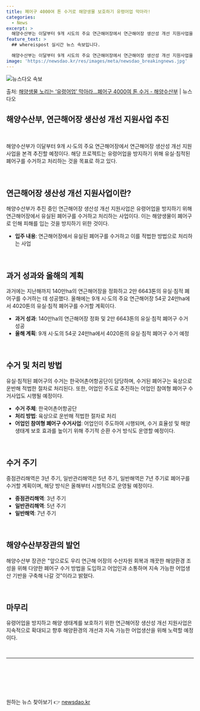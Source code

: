 ```yaml
---
title: 폐어구 4000여 톤 수거로 해양생물 보호하기 유령어업 막아라!
categories:
  - News
excerpt: >
  해양수산부는 이달부터 9개 시도의 주요 연근해어장에서 연근해어장 생산성 개선 지원사업을 본격 추진한다고 4일…
feature_text: >
  ## whereispost 실시간 뉴스 속보입니다.

  해양수산부는 이달부터 9개 시도의 주요 연근해어장에서 연근해어장 생산성 개선 지원사업을 본격 추진한다고 4일…
image: 'https://newsdao.kr/res/images/meta/newsdao_breakingnews.jpg'
---
```


![뉴스다오 속보](https://newsdao.kr/res/images/meta/newsdao_breakingnews.jpg)

<p>출처: <a href="https://newsdao.kr/3511" rel="dofollow">해양생물 노리는 ‘유령어업’ 막아라…폐어구 4000여 톤 수거 - 해양수산부</a> | 뉴스다오</p>

<h2 data-ke-size="size32">해양수산부, 연근해어장 생산성 개선 지원사업 추진</h2>
<p data-ke-size="size16">&nbsp;</p>
해양수산부가 이달부터 9개 시·도의 주요 연근해어장에서 연근해어장 생산성 개선 지원사업을 본격 추진할 예정이다. 해당 프로젝트는 유령어업을 방지하기 위해 유실·침적된 폐어구를 수거하고 처리하는 것을 목표로 하고 있다.
<p data-ke-size="size16">&nbsp;</p>
<h2 data-ke-size="size26">연근해어장 생산성 개선 지원사업이란?</h2>
<p data-ke-size="size16">해양수산부가 추진 중인 연근해어장 생산성 개선 지원사업은 유령어업을 방지하기 위해 연근해어장에서 유실된 폐어구를 수거하고 처리하는 사업이다. 이는 해양생물이 폐어구로 인해 피해를 입는 것을 방지하기 위한 것이다.</p>
<ul>
<li><b>입주 내용</b>: 연근해어장에서 유실된 폐어구를 수거하고 이를 적법한 방법으로 처리하는 사업</li>
</ul>
<p data-ke-size="size16">&nbsp;</p>
<h2 data-ke-size="size26">과거 성과와 올해의 계획</h2>
<p data-ke-size="size16">과거에는 지난해까지 140만ha의 연근해어장을 정화하고 2만 6643톤의 유실·침적 폐어구를 수거하는 데 성공했다. 올해에는 9개 시·도의 주요 연근해어장 54곳 24만ha에서 4020톤의 유실·침적 폐어구를 수거할 계획이다.</p>
<ul>
<li><b>과거 성과</b>: 140만ha의 연근해어장 정화 및 2만 6643톤의 유실·침적 폐어구 수거 성공</li>
<li><b>올해 계획</b>: 9개 시·도의 54곳 24만ha에서 4020톤의 유실·침적 폐어구 수거 예정</li>
</ul>
<p data-ke-size="size16">&nbsp;</p>
<h2 data-ke-size="size26">수거 및 처리 방법</h2>
<p data-ke-size="size16">유실·침적된 폐어구의 수거는 한국어촌어항공단이 담당하며, 수거된 폐어구는 육상으로 운반해 적법한 절차로 처리된다. 또한, 어업인 주도로 추진하는 어업인 참여형 폐어구 수거사업도 시행될 예정이다.</p>
<ul>
<li><b>수거 주체</b>: 한국어촌어항공단</li>
<li><b>처리 방법</b>: 육상으로 운반해 적법한 절차로 처리</li>
<li><b>어업인 참여형 폐어구 수거사업</b>: 어업인이 주도하여 시행되며, 수거 효율성 및 해양생태계 보호 효과를 높이기 위해 주기적 순환 수거 방식도 운영할 예정이다.</li>
</ul>
<p data-ke-size="size16">&nbsp;</p>
<h2 data-ke-size="size26">수거 주기</h2>
<p data-ke-size="size16">중점관리해역은 3년 주기, 일반관리해역은 5년 주기, 일반해역은 7년 주기로 폐어구를 수거할 계획이며, 해당 방식은 올해부터 시범적으로 운영될 예정이다.</p>
<ul>
<li><b>중점관리해역</b>: 3년 주기</li>
<li><b>일반관리해역</b>: 5년 주기</li>
<li><b>일반해역</b>: 7년 주기</li>
</ul>
<p data-ke-size="size16">&nbsp;</p>
<h2 data-ke-size="size26">해양수산부장관의 발언</h2>
<p data-ke-size="size16">해양수산부 장관은 "앞으로도 우리 연근해 어장의 수산자원 회복과 깨끗한 해양환경 조성을 위해 다양한 폐어구 수거 방법을 도입하고 어업인과 소통하며 지속 가능한 어업생산 기반을 구축해 나갈 것"이라고 밝혔다.</p>
<p data-ke-size="size16">&nbsp;</p>
<h2 data-ke-size="size26">마무리</h2>
<p data-ke-size="size16">유령어업을 방지하고 해양 생태계를 보호하기 위한 연근해어장 생산성 개선 지원사업은 지속적으로 확대되고 향후 해양환경의 개선과 지속 가능한 어업생산을 위해 노력할 예정이다.</p>
<p data-ke-size="size16">&nbsp;</p>
<p data-ke-size="size16"></p>
<hr>
<p data-ke-size="size16">&nbsp;</p>
<p data-ke-size="size16">&nbsp;</p>
<p data-ke-size="size16">&nbsp;</p> 

원하는 뉴스 찾아보기 👉 <a href="https://newsdao.kr" rel="dofollow">newsdao.kr</a>


